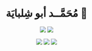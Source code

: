 <h1 align="center">
  <b> مُحَمَّــد أبو شِلبايَة 👋</b>
</h1>


<p align="center">
  <picture>
    <source 
      srcset="https://github-readme-stats.vercel.app/api?username=mabushelbaia&show_icons=true&include_all_commits=true&bg_color=00000000&theme=github_dark&title_color=58a6ef&icon_color=58a6ef&hide_border=true&cache_seconds=12412"
      media="(prefers-color-scheme: dark)"
    />
    <source
      srcset="https://github-readme-stats.vercel.app/api?username=mabushelbaia&show_icons=true&include_all_commits=true&bg_color=00000000&theme=defualt&title_color=58a6ef&icon_color=58a6ef&hide_border=true&cache_seconds=12412"
      media="(prefers-color-scheme: light), (prefers-color-scheme: no-preference)"
    />
    <img style="height=180em" src="https://github-readme-stats.vercel.app/api?username=mabushelbaia&show_icons=true" />
  </picture>
    <picture>
    <source 
      srcset="https://github-readme-stats.vercel.app/api/top-langs/?username=mabushelbaia&layout=compact&theme=github_dark&langs_count=10&title_color=58a6ef&icon_color=58a6ef&bg_color=00000000&hide_border=true&cache_seconds=7211222&exclude_repo=TM4C123G"
      media="(prefers-color-scheme: dark)"
    />
    <source
      srcset="https://github-readme-stats.vercel.app/api/top-langs/?username=mabushelbaia&layout=compact&langs_count=10&theme=defualt&bg_color=00000000&title_color=58a6ef&icon_color=58a6ef&hide_border=true&cache_seconds=7211222&exclude_repo=TM4C123G"
      media="(prefers-color-scheme: light), (prefers-color-scheme: no-preference)"
    />
    <img style="height=180em" src="https://github-readme-stats.vercel.app/api/top-langs/?username=mabushelbaia&layout=compact&langs_count=10&exclude_repo=TM4C123G" />
  </picture>
</p>
<div id="badges" align="center">
    <img src="https://img.shields.io/github/followers/mabushelbaia?logo=github"/>
    <img src="https://img.shields.io/github/stars/mabushelbaia"/>
    <img src="https://komarev.com/ghpvc/?username=mabushelbaia">
</div>
